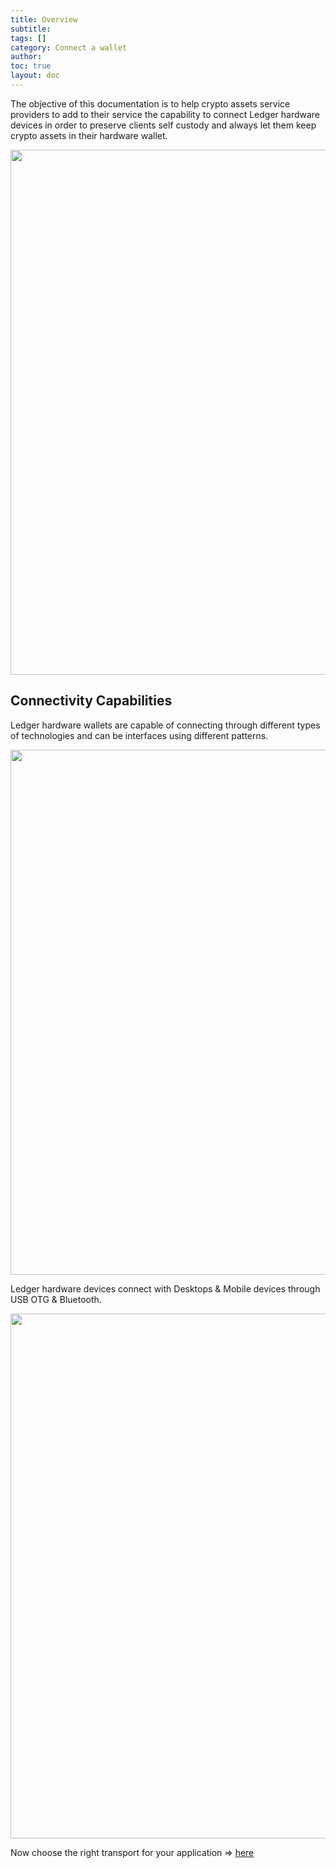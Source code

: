 ```yaml
---
title: Overview
subtitle:
tags: []
category: Connect a wallet
author:
toc: true
layout: doc
---
```


The objective of this documentation is to help crypto assets service providers to add to their service the capability to connect Ledger hardware devices in order to preserve clients self custody and always let them keep crypto assets in their hardware wallet.

<!-- ------------- Image ------------- -->
<div style="text-align:center">
<img width="840" src="../images/overview.png" ></div>
<!-- --------------------------------- -->

## Connectivity Capabilities
Ledger hardware wallets are capable of connecting through different types of technologies and can be interfaces using different patterns.

<!-- ------------- Image ------------- -->
<div style="text-align:center">
<img width="840" src="../images/connectivity1.png" ></div>
<!-- --------------------------------- -->


Ledger hardware devices connect with Desktops & Mobile devices through USB OTG & Bluetooth.


<!-- ------------- Image ------------- -->
<div style="text-align:center">
<img width="840" src="../images/connectivity2.png" ></div>
<!-- --------------------------------- -->

Now choose the right transport for your application => <a href="../choose-the-transport">here</a>